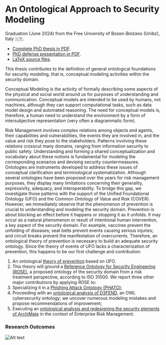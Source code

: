 # An Ontological Approach to Security Modeling

Graduation (June 2024) from the Free University of Bozen-Bolzano (Unibz), Italy 🇮🇹.

- [Complete PhD thesis in PDF](https://github.com/italojsoliveira/security-ontology-phd-thesis-unibz/blob/main/Ph_D__Thesis___An_Ontological_Approach_to_Security_Modeling_pdfa.pdf).
- [PhD defense presentation in PDF](https://github.com/italojsoliveira/security-ontology-phd-thesis-unibz/blob/main/My%20PhD%20thesis%20presentation.pdf).
- [LaTeX source files](https://github.com/italojsoliveira/security-ontology-phd-thesis-unibz/blob/main/Ph.D.%20Thesis%20-%20An%20Ontological%20Approach%20to%20Security%20Modeling.zip).

This thesis contributes to the definition of general ontological foundations for security modeling, that is, conceptual modeling activities within the security domain.

Conceptual Modeling is the activity of formally describing some aspects of the physical and social world around us for purposes of understanding and communication. Conceptual models are intended to be used by humans, not machines, although they can support computational tasks, such as data model design and automated reasoning. The need for conceptual models is, therefore, a human need to understand the environment by a form of intersubjective representation (very often a diagrammatic form).

Risk Management involves complex relations among objects and agents, their capabilities and vulnerabilities, the events they are involved in, and the value and risk they pose to the stakeholders. Patterns involving these relations crosscut many domains, ranging from information security to public safety. Understanding and forming a shared conceptualization and vocabulary about these notions is fundamental for modeling the corresponding scenarios and devising security countermeasures. Ontologies are instruments developed to address these issues of conceptual clarification and terminological systematization. Although several ontologies have been proposed over the years for risk management purposes, they display many limitations concerning their generality, expressivity, adequacy, and interoperability. To bridge this gap, we investigate those patterns with the support of the Unified Foundational Ontology (UFO) and the Common Ontology of Value and Risk (COVER). However, we immediately observe that the phenomenon of prevention is crucial to understanding and modeling the security domain. Prevention is about blocking an effect before it happens or stopping it as it unfolds. It may occur as a natural phenomenon or result of intentional human intervention, a key aspect of the security domain. For example, vaccines prevent the unfolding of diseases; seat belts prevent events causing serious injuries; and circuit breaks prevent the manifestation of overcurrents. Therefore, an ontological theory of prevention is necessary to build an adequate security ontology. Since the theory of events of UFO lacks a characterization of prevention, this happens to be our first challenge and contribution:

1. An ontological [theory of prevention](https://github.com/utwente-scs/prevention-ontology) based on UFO.
2. This theory will ground a [Reference Ontology for Security Engineering (ROSE)](https://purl.org/security-ontology), a proposed ontology of the security domain from a risk treatment perspective, according to ISO 31000. We report three other major contributions by applying ROSE to:
3. Specializing it in a [Phishing Attack Ontology (PHATO)](https://purl.org/phishing-ontology);
4. Proceeding with an [ontological analysis of D3FEND](https://purl.org/d3fend-analysis), an OWL cybersecurity ontology; we uncover numerous modeling mistakes and propose recommendations of improvement;
5. Executing an [ontological analysis and redesigning the security elements of ArchiMate](https://github.com/unibz-core/security-archimate) in the context of Enterprise Risk Management.


### Research Outcomes

![Alt text](https://github.com/italojsoliveira/security-ontology-phd-thesis-unibz/blob/main/research_outcomes.png "Research Outcomes")
